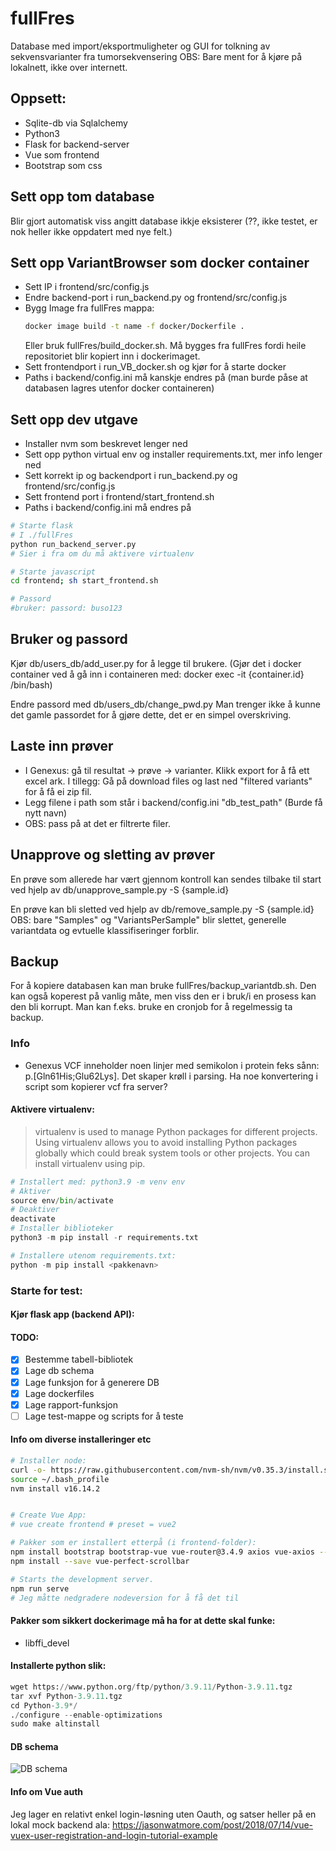 # fullFres
Database med import/eksportmuligheter og GUI for tolkning av sekvensvarianter fra tumorsekvensering
OBS: Bare ment for å kjøre på lokalnett, ikke over internett.

## Oppsett:
* Sqlite-db via Sqlalchemy
* Python3 
* Flask for backend-server
* Vue som frontend
* Bootstrap som css

## Sett opp tom database
Blir gjort automatisk viss angitt database ikkje eksisterer (??, ikke testet, er nok heller ikke oppdatert med nye felt.)

## Sett opp VariantBrowser som docker container
- Sett IP i frontend/src/config.js
- Endre backend-port i run_backend.py og frontend/src/config.js
- Bygg Image fra fullFres mappa: 
  ```sh
  docker image build -t name -f docker/Dockerfile . 
  ```
  Eller bruk fullFres/build_docker.sh.
  Må bygges fra fullFres fordi heile repositoriet blir kopiert inn i dockerimaget. 
- Sett frontendport i run_VB_docker.sh og kjør for å starte docker
- Paths i backend/config.ini må kanskje endres på (man burde påse at databasen lagres utenfor docker containeren)

## Sett opp dev utgave
- Installer nvm som beskrevet lenger ned
- Sett opp python virtual env og installer requirements.txt, mer info lenger ned
- Sett korrekt ip og backendport i run_backend.py og frontend/src/config.js
- Sett frontend port i frontend/start_frontend.sh
- Paths i backend/config.ini må endres på 
  
```sh
# Starte flask 
# I ./fullFres
python run_backend_server.py 
# Sier i fra om du må aktivere virtualenv

# Starte javascript
cd frontend; sh start_frontend.sh 

# Passord 
#bruker: passord: buso123
```

## Bruker og passord
Kjør db/users_db/add_user.py for å legge til brukere.
(Gjør det i docker container ved å gå inn i containeren med: docker exec -it {container.id} /bin/bash)

Endre passord med db/users_db/change_pwd.py
Man trenger ikke å kunne det gamle passordet for å gjøre dette, det er en simpel overskriving.

## Laste inn prøver
- I Genexus: gå til resultat -> prøve -> varianter. Klikk export for å få ett excel ark. I tillegg: Gå på download files og last ned "filtered variants" for å få ei zip fil. 
- Legg filene i path som står i backend/config.ini "db_test_path"  (Burde få nytt navn)
- OBS: pass på at det er filtrerte filer.

## Unapprove og sletting av prøver
En prøve som allerede har vært gjennom kontroll kan sendes tilbake til start ved hjelp av db/unapprove_sample.py -S {sample.id}

En prøve kan bli sletted ved hjelp av db/remove_sample.py -S {sample.id}
OBS: bare "Samples" og "VariantsPerSample" blir slettet, generelle variantdata og evtuelle klassifiseringer forblir. 

## Backup
For å kopiere databasen kan man bruke fullFres/backup_variantdb.sh.
Den kan også koperest på vanlig måte, men viss den er i bruk/i en prosess kan den bli korrupt.
Man kan f.eks. bruke en cronjob for å regelmessig ta backup.

### Info
* Genexus VCF inneholder noen linjer med semikolon i protein feks sånn: p.[Gln61His;Glu62Lys]. Det skaper krøll i parsing. Ha noe konvertering i script som kopierer vcf fra server?

#### Aktivere virtualenv:
> virtualenv is used to manage Python packages for different projects. Using virtualenv allows you to avoid installing Python packages globally which could break system tools or other projects. You can install virtualenv using pip.

```python
# Installert med: python3.9 -m venv env
# Aktiver
source env/bin/activate
# Deaktiver
deactivate
# Installer biblioteker
python3 -m pip install -r requirements.txt

# Installere utenom requirements.txt:
python -m pip install <pakkenavn>
```
### Starte for test:
#### Kjør flask app (backend API):


#### TODO:
- [x] Bestemme tabell-bibliotek
- [x] Lage db schema
- [x] Lage funksjon for å generere DB
- [x] Lage dockerfiles
- [x] Lage rapport-funksjon
- [ ] Lage test-mappe og scripts for å teste

#### Info om diverse installeringer etc
```sh
# Installer node:
curl -o- https://raw.githubusercontent.com/nvm-sh/nvm/v0.35.3/install.sh | bash
source ~/.bash_profile
nvm install v16.14.2


# Create Vue App:
# vue create frontend # preset = vue2

# Pakker som er installert etterpå (i frontend-folder):
npm install bootstrap bootstrap-vue vue-router@3.4.9 axios vue-axios --save
npm install --save vue-perfect-scrollbar

# Starts the development server.
npm run serve
# Jeg måtte nedgradere nodeversion for å få det til
```

#### Pakker som sikkert dockerimage må ha for at dette skal funke:
* libffi_devel

#### Installerte python slik:
```python
wget https://www.python.org/ftp/python/3.9.11/Python-3.9.11.tgz
tar xvf Python-3.9.11.tgz
cd Python-3.9*/
./configure --enable-optimizations
sudo make altinstall
```

#### DB schema
![DB schema](https://raw.githubusercontent.com/oyvindbusk/fullFres/main/db/DB%20schema.png)

#### Info om Vue auth
Jeg lager en relativt enkel login-løsning uten Oauth, og satser heller på en lokal mock backend ala: https://jasonwatmore.com/post/2018/07/14/vue-vuex-user-registration-and-login-tutorial-example

